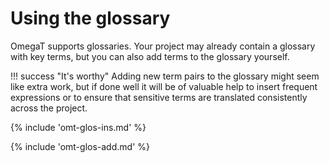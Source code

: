 # Using the glossary

OmegaT supports glossaries. Your project may already contain a glossary with key terms, but you can also add terms to the glossary yourself.

!!! success "It's worthy"
	Adding new term pairs to the glossary might seem like extra work, but if done well it will be of valuable help to insert frequent expressions or to ensure that sensitive terms are translated consistently across the project.

<!-- section: inserting glossary matches -->
{% include 'omt-glos-ins.md' %}

<!-- section: inserting glossary matches -->
{% include 'omt-glos-add.md' %}
